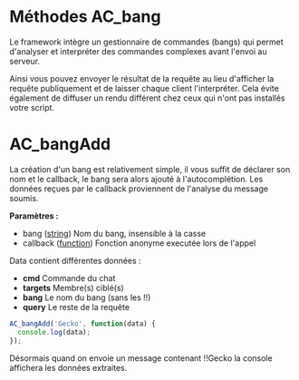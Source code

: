 # Méthodes AC_bang
Le framework intègre un gestionnaire de commandes (bangs) qui permet d'analyser et
interpréter des commandes complexes avant l'envoi au serveur.

Ainsi vous pouvez envoyer le résultat de la requête au lieu d'afficher la requête publiquement et de
laisser chaque client l'interpréter. Cela évite également de diffuser un rendu différent chez ceux qui n'ont pas
installés votre script.

# AC_bangAdd
La création d'un bang est relativement simple, il vous suffit de déclarer son nom et le callback, le bang sera alors 
ajouté à l'autocomplétion. Les données reçues par le callback proviennent de l'analyse du message soumis.

**Paramètres :**
- bang ([string](#)) Nom du bang, insensible à la casse
- callback ([function](#)) Fonction anonyme executée lors de l'appel

Data contient différentes données :
- **cmd** Commande du chat
- **targets** Membre(s) ciblé(s)
- **bang** Le nom du bang (sans les !!)
- **query** Le reste de la requête

```Javascript
AC_bangAdd('Gecko', function(data) {
  console.log(data);
});
```

Désormais quand on envoie un message contenant !!Gecko la console affichera les données extraites.